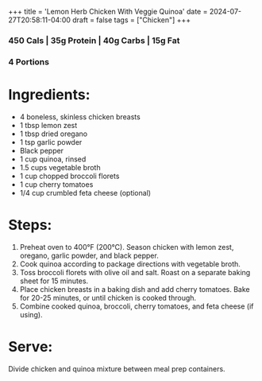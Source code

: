 +++
title = 'Lemon Herb Chicken With Veggie Quinoa'
date = 2024-07-27T20:58:11-04:00
draft = false
tags = ["Chicken"]
+++

### 450 Cals | 35g Protein | 40g Carbs | 15g Fat
### 4 Portions

# Ingredients:
- 4 boneless, skinless chicken breasts
- 1 tbsp lemon zest
- 1 tbsp dried oregano
- 1 tsp garlic powder
- Black pepper
- 1 cup quinoa, rinsed
- 1.5 cups vegetable broth
- 1 cup chopped broccoli florets
- 1 cup cherry tomatoes
- 1/4 cup crumbled feta cheese (optional)

# Steps:
1. Preheat oven to 400°F (200°C). Season chicken with lemon zest, oregano, garlic powder, and black pepper.
2. Cook quinoa according to package directions with vegetable broth.
3. Toss broccoli florets with olive oil and salt. Roast on a separate baking sheet for 15 minutes.
4. Place chicken breasts in a baking dish and add cherry tomatoes. Bake for 20-25 minutes, or until chicken is cooked through.
5. Combine cooked quinoa, broccoli, cherry tomatoes, and feta cheese (if using). 

# Serve:
Divide chicken and quinoa mixture between meal prep containers.

